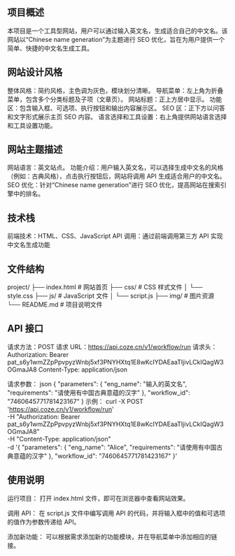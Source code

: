 ## 项目概述
本项目是一个工具型网站，用户可以通过输入英文名，生成适合自己的中文名。该网站以“Chinese name generation”为主题进行 SEO 优化，旨在为用户提供一个简单、快捷的中文名生成工具。

## 网站设计风格
整体风格：简约风格，主色调为灰色，模块划分清晰。
导航菜单：左上角为折叠菜单，包含多个分类标题及子项（文章页）。
网站标题：正上方居中显示。
功能区：包含输入框、可选项、执行按钮和输出内容展示区。
SEO 区：正下方以问答和文字形式展示主页 SEO 内容。
语言选择和工具设置：右上角提供网站语言选择和工具设置功能。

## 网站主题描述
网站语言：英文站点。
功能介绍：用户输入英文名，可以选择生成中文名的风格（例如：古典风格），点击执行按钮后，网站将调用 API 生成适合用户的中文名。
SEO 优化：针对“Chinese name generation”进行 SEO 优化，提高网站在搜索引擎中的排名。

## 技术栈
前端技术：HTML、CSS、JavaScript
API 调用：通过前端调用第三方 API 实现中文名生成功能

## 文件结构
project/
├── index.html          # 网站首页
├── css/                # CSS 样式文件
│   └── style.css
├── js/                 # JavaScript 文件
│   └── script.js
├── img/                # 图片资源
└── README.md           # 项目说明文件

## API 接口
请求方法：POST
请求 URL：https://api.coze.cn/v1/workflow/run
请求头：
Authorization: Bearer pat_s6y1wmZZpPpvpyzWnbj5xf3PNYHXtq1E8wKcIYDAEaaTIjivLCkIQagW3OGmaJA8
Content-Type: application/json

请求参数：
json
{
  "parameters": {
    "eng_name": "输入的英文名",
    "requirements": "请使用有中国古典意蕴的汉字"
  },
  "workflow_id": "7460645771781423167"
}
示例：
curl -X POST 'https://api.coze.cn/v1/workflow/run' \
-H "Authorization: Bearer pat_s6y1wmZZpPpvpyzWnbj5xf3PNYHXtq1E8wKcIYDAEaaTIjivLCkIQagW3OGmaJA8" \
-H "Content-Type: application/json" \
-d '{
  "parameters": {
    "eng_name": "Alice",
    "requirements": "请使用有中国古典意蕴的汉字"
  },
  "workflow_id": "7460645771781423167"
}'

## 使用说明
运行项目：
打开 index.html 文件，即可在浏览器中查看网站效果。

调用 API：
在 script.js 文件中编写调用 API 的代码，并将输入框中的值和可选项的值作为参数传递给 API。

添加新功能：
可以根据需求添加新的功能模块，并在导航菜单中添加相应的链接。
